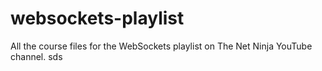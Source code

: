 # websockets-playlist
All the course files for the WebSockets playlist on The Net Ninja YouTube channel.
sds
